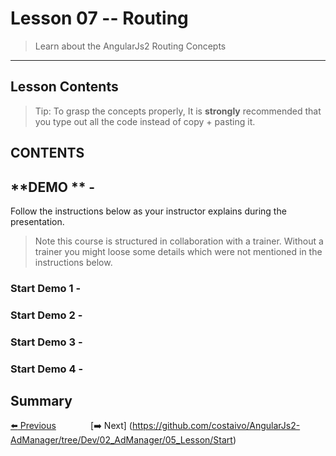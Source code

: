 # Lesson 07 -- Routing

> Learn about the AngularJs2 Routing Concepts
----------

## Lesson Contents



> Tip: To grasp the concepts properly, It is **strongly** recommended that you type out all the code instead of copy + pasting it. 

## CONTENTS

## **DEMO ** - 
Follow the instructions below as your instructor explains during the presentation. 

> Note this course is structured in collaboration with a trainer. Without a trainer you might loose some details which were not mentioned in the instructions below. 

### **Start Demo 1** - 

### **Start Demo 2** - 

### **Start Demo 3** - 


### **Start Demo 4** - 



## Summary





[:arrow_left: Previous](https://github.com/costaivo/AngularJs2-AdManager/tree/Dev/02_AdManager/03_Lesson/Start)  &nbsp;&nbsp;&nbsp;&nbsp;&nbsp;&nbsp;&nbsp;&nbsp;&nbsp;&nbsp;&nbsp;&nbsp;                     [:arrow_right: Next] (https://github.com/costaivo/AngularJs2-AdManager/tree/Dev/02_AdManager/05_Lesson/Start)



